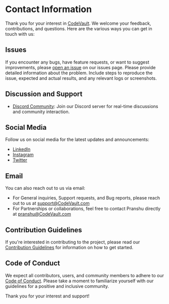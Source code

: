 # Contact Information

Thank you for your interest in [CodeVault](https://github.com/CodeVault/CodeVault). We welcome your feedback, contributions, and questions. Here are the various ways you can get in touch with us:

## Issues

If you encounter any bugs, have feature requests, or want to suggest improvements, please [open an issue](../../issues) on our issues page. Please provide detailed information about the problem. Include steps to reproduce the issue, expected and actual results, and any relevant logs or screenshots.

## Discussion and Support

- [Discord Community](https://CodeVault.com/discord): Join our Discord server for real-time discussions and community interaction.

## Social Media

Follow us on social media for the latest updates and announcements:

- [LinkedIn](https://www.linkedin.com/company/CodeVault/)
- [Instagram](https://www.instagram.com/CodeVault/)
- [Twitter](https://twitter.com/CodeVault)

## Email

You can also reach out to us via email:

- For General inquiries, Support requests, and Bug reports, please reach out to us at [support@CodeVault.com](mailto:support@CodeVault.com)
- For Partnerships or collaborations, feel free to contact Pranshu directly at [pranshu@CodeVault.com](mailto:pranshu@CodeVault.com)

## Contribution Guidelines

If you're interested in contributing to the project, please read our [Contribution Guidelines](CONTRIBUTING.md) for information on how to get started.

## Code of Conduct

We expect all contributors, users, and community members to adhere to our [Code of Conduct](CODE_OF_CONDUCT.md). Please take a moment to familiarize yourself with our guidelines for a positive and inclusive community.

Thank you for your interest and support!
